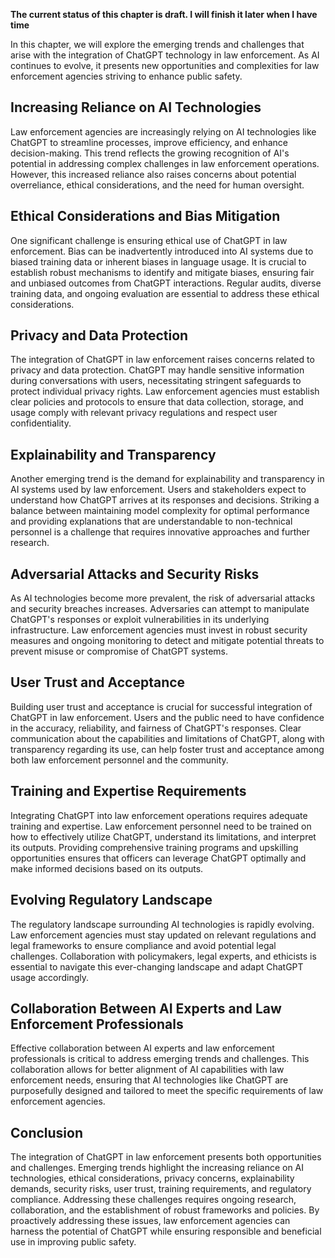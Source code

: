 **The current status of this chapter is draft. I will finish it later when I have time**

In this chapter, we will explore the emerging trends and challenges that arise with the integration of ChatGPT technology in law enforcement. As AI continues to evolve, it presents new opportunities and complexities for law enforcement agencies striving to enhance public safety.

Increasing Reliance on AI Technologies
--------------------------------------

Law enforcement agencies are increasingly relying on AI technologies like ChatGPT to streamline processes, improve efficiency, and enhance decision-making. This trend reflects the growing recognition of AI's potential in addressing complex challenges in law enforcement operations. However, this increased reliance also raises concerns about potential overreliance, ethical considerations, and the need for human oversight.

Ethical Considerations and Bias Mitigation
------------------------------------------

One significant challenge is ensuring ethical use of ChatGPT in law enforcement. Bias can be inadvertently introduced into AI systems due to biased training data or inherent biases in language usage. It is crucial to establish robust mechanisms to identify and mitigate biases, ensuring fair and unbiased outcomes from ChatGPT interactions. Regular audits, diverse training data, and ongoing evaluation are essential to address these ethical considerations.

Privacy and Data Protection
---------------------------

The integration of ChatGPT in law enforcement raises concerns related to privacy and data protection. ChatGPT may handle sensitive information during conversations with users, necessitating stringent safeguards to protect individual privacy rights. Law enforcement agencies must establish clear policies and protocols to ensure that data collection, storage, and usage comply with relevant privacy regulations and respect user confidentiality.

Explainability and Transparency
-------------------------------

Another emerging trend is the demand for explainability and transparency in AI systems used by law enforcement. Users and stakeholders expect to understand how ChatGPT arrives at its responses and decisions. Striking a balance between maintaining model complexity for optimal performance and providing explanations that are understandable to non-technical personnel is a challenge that requires innovative approaches and further research.

Adversarial Attacks and Security Risks
--------------------------------------

As AI technologies become more prevalent, the risk of adversarial attacks and security breaches increases. Adversaries can attempt to manipulate ChatGPT's responses or exploit vulnerabilities in its underlying infrastructure. Law enforcement agencies must invest in robust security measures and ongoing monitoring to detect and mitigate potential threats to prevent misuse or compromise of ChatGPT systems.

User Trust and Acceptance
-------------------------

Building user trust and acceptance is crucial for successful integration of ChatGPT in law enforcement. Users and the public need to have confidence in the accuracy, reliability, and fairness of ChatGPT's responses. Clear communication about the capabilities and limitations of ChatGPT, along with transparency regarding its use, can help foster trust and acceptance among both law enforcement personnel and the community.

Training and Expertise Requirements
-----------------------------------

Integrating ChatGPT into law enforcement operations requires adequate training and expertise. Law enforcement personnel need to be trained on how to effectively utilize ChatGPT, understand its limitations, and interpret its outputs. Providing comprehensive training programs and upskilling opportunities ensures that officers can leverage ChatGPT optimally and make informed decisions based on its outputs.

Evolving Regulatory Landscape
-----------------------------

The regulatory landscape surrounding AI technologies is rapidly evolving. Law enforcement agencies must stay updated on relevant regulations and legal frameworks to ensure compliance and avoid potential legal challenges. Collaboration with policymakers, legal experts, and ethicists is essential to navigate this ever-changing landscape and adapt ChatGPT usage accordingly.

Collaboration Between AI Experts and Law Enforcement Professionals
------------------------------------------------------------------

Effective collaboration between AI experts and law enforcement professionals is critical to address emerging trends and challenges. This collaboration allows for better alignment of AI capabilities with law enforcement needs, ensuring that AI technologies like ChatGPT are purposefully designed and tailored to meet the specific requirements of law enforcement agencies.

Conclusion
----------

The integration of ChatGPT in law enforcement presents both opportunities and challenges. Emerging trends highlight the increasing reliance on AI technologies, ethical considerations, privacy concerns, explainability demands, security risks, user trust, training requirements, and regulatory compliance. Addressing these challenges requires ongoing research, collaboration, and the establishment of robust frameworks and policies. By proactively addressing these issues, law enforcement agencies can harness the potential of ChatGPT while ensuring responsible and beneficial use in improving public safety.

